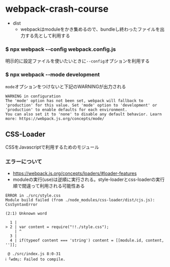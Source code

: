 # webpack-crash-course

- dist
  - webpackはmoduleをかき集めるので、bundleし終わったファイルを出力する先として利用する

### $ npx webpack --config webpack.config.js
明示的に設定ファイルを使いたいときに`--config`オプションを利用する

### $ npx webpack --mode development
`mode`オプションをつけないと下記のWARNINGが出力される
```
WARNING in configuration
The 'mode' option has not been set, webpack will fallback to 'production' for this value. Set 'mode' option to 'development' or 'production' to enable defaults for each environment.
You can also set it to 'none' to disable any default behavior. Learn more: https://webpack.js.org/concepts/mode/
```


## CSS-Loader
CSSをJavascriptで利用するためのモジュール

### エラーについて
- https://webpack.js.org/concepts/loaders/#loader-features
- moduleの実行(use)は逆順に実行される。style-loaderとcss-loaderの実行順で間違って利用される可能性ある

```
ERROR in ./src/style.css
Module build failed (from ./node_modules/css-loader/dist/cjs.js):
CssSyntaxError

(2:1) Unknown word

  1 |
> 2 | var content = require("!!./style.css");
    | ^
  3 |
  4 | if(typeof content === 'string') content = [[module.id, content, '']];

 @ ./src/index.js 8:0-31
ℹ ｢wdm｣: Failed to compile.
```
